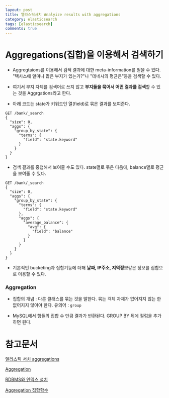```yaml
---
layout: post
title: 엘라스틱서치 Analyize results with aggregations
category: elasticsearch
tags: [elasticsearch]
comments: true
---
```


# Aggregations(집합)을 이용해서 검색하기

- Aggregtaions를 이용해서 검색 결과에 대한 meta-information를 얻을 수 있다. "텍사스에 얼마나 많은 부지가 있는가?"나 "테네시의 평균은"등을 검색할 수 있다.

- 여기서 부지 자체를 검색어로 쓰지 않고 **부지들을 묶어서 어떤 결과를 검색**할 수 있는 것을 Aggrgations라고 한다.

- 아래 코드는 state가 키워드인 열(field)로 묶은 결과를 보여준다.

```
GET /bank/_search
{
  "size": 0,
  "aggs": {
    "group_by_state": {
      "terms": {
        "field": "state.keyword"
      }
    }
  }
}
```

- 검색 결과를 중첩해서 보여줄 수도 있다. state열로 묶은 다음에, balance열로 평균을 보여줄 수 있다.

```
GET /bank/_search
{
  "size": 0,
  "aggs": {
    "group_by_state": {
      "terms": {
        "field": "state.keyword"
      },
      "aggs": {
        "average_balance": {
          "avg": {
            "field": "balance"
          }
        }
      }
    }
  }
}
```


- 기본적인 bucketing과 집합기능에 더해 **날짜, IP주소, 지역정보**같은 정보를 집합으로 이용할 수 있다.

### Aggregation

- 집합의 개념 : 다른 클래스를 묶는 것을 말한다. 묶는 객체 자체가 없어지지 않는 한 없어지지 않아야 한다. 유의어 : `group`

- MySQL에서 행들의 집합 수 만큼 결과가 반환된다. GROUP BY 뒤에 컬럼을 추가하면 된다.


# 참고문서

[엘라스틱 서치 aggregations](https://esbook.kimjmin.net/08-aggregations)

[Aggregation](http://dos.iitm.ac.in/OOSD_Material/Basic%20Concepts/Basic%20Concepts%20Of%20OO/aggregation.htm)

[RDBMS와 인덱스 설치](https://velog.io/@jakeseo_me/%EC%97%98%EB%9D%BC%EC%8A%A4%ED%8B%B1%EC%84%9C%EC%B9%98-%EC%95%8C%EC%95%84%EB%B3%B4%EA%B8%B0-2-DB%EB%A7%8C-%EC%9E%88%EC%9C%BC%EB%A9%B4-%EB%90%98%EB%8A%94%EB%8D%B0-%EC%99%9C-%EA%B5%B3%EC%9D%B4-%EA%B2%80%EC%83%89%EC%97%94%EC%A7%84)

[Aggregation 집합함수](https://www.slideshare.net/topcredu/1-75765533)